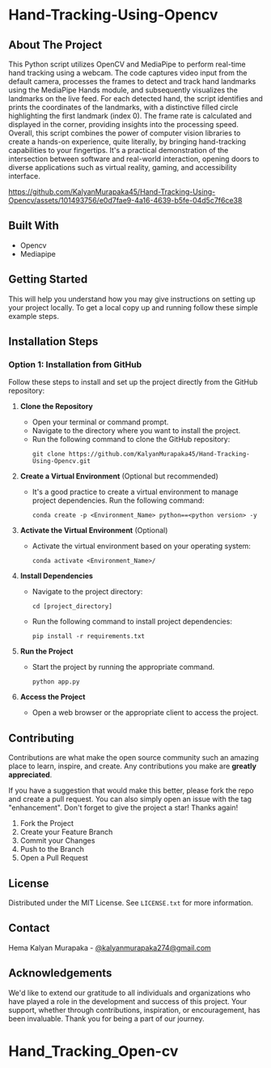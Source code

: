# Hand-Tracking-Using-Opencv

## About The Project

This Python script utilizes OpenCV and MediaPipe to perform real-time hand tracking using a webcam. The code captures video input from the default camera, processes the frames to detect and track hand landmarks using the MediaPipe Hands module, and subsequently visualizes the landmarks on the live feed. For each detected hand, the script identifies and prints the coordinates of the landmarks, with a distinctive filled circle highlighting the first landmark (index 0). The frame rate is calculated and displayed in the corner, providing insights into the processing speed. Overall, this script combines the power of computer vision libraries to create a hands-on experience, quite literally, by bringing hand-tracking capabilities to your fingertips. It's a practical demonstration of the intersection between software and real-world interaction, opening doors to diverse applications such as virtual reality, gaming, and accessibility interface.


https://github.com/KalyanMurapaka45/Hand-Tracking-Using-Opencv/assets/101493756/e0d7fae9-4a16-4639-b5fe-04d5c7f6ce38


## Built With

 - Opencv
 - Mediapipe
   

## Getting Started

This will help you understand how you may give instructions on setting up your project locally.
To get a local copy up and running follow these simple example steps.

## Installation Steps

### Option 1: Installation from GitHub

Follow these steps to install and set up the project directly from the GitHub repository:

1. **Clone the Repository**
   - Open your terminal or command prompt.
   - Navigate to the directory where you want to install the project.
   - Run the following command to clone the GitHub repository:
     ```
     git clone https://github.com/KalyanMurapaka45/Hand-Tracking-Using-Opencv.git
     ```

2. **Create a Virtual Environment** (Optional but recommended)
   - It's a good practice to create a virtual environment to manage project dependencies. Run the following command:
     ```
     conda create -p <Environment_Name> python==<python version> -y
     ```

3. **Activate the Virtual Environment** (Optional)
   - Activate the virtual environment based on your operating system:
       ```
       conda activate <Environment_Name>/
       ```

4. **Install Dependencies**
   - Navigate to the project directory:
     ```
     cd [project_directory]
     ```
   - Run the following command to install project dependencies:
     ```
     pip install -r requirements.txt
     ```

5. **Run the Project**
   - Start the project by running the appropriate command.
     ```
     python app.py
     ```

6. **Access the Project**
   - Open a web browser or the appropriate client to access the project.
  

## Contributing

Contributions are what make the open source community such an amazing place to learn, inspire, and create. Any contributions you make are **greatly appreciated**.

If you have a suggestion that would make this better, please fork the repo and create a pull request. You can also simply open an issue with the tag "enhancement".
Don't forget to give the project a star! Thanks again!

1. Fork the Project
2. Create your Feature Branch
3. Commit your Changes
4. Push to the Branch
5. Open a Pull Request

## License

Distributed under the MIT License. See `LICENSE.txt` for more information.


## Contact

Hema Kalyan Murapaka - [@kalyanmurapaka274@gmail.com](kalyanmurapaka274@gmail.com)


## Acknowledgements

We'd like to extend our gratitude to all individuals and organizations who have played a role in the development and success of this project. Your support, whether through contributions, inspiration, or encouragement, has been invaluable. Thank you for being a part of our journey.
# Hand_Tracking_Open-cv

